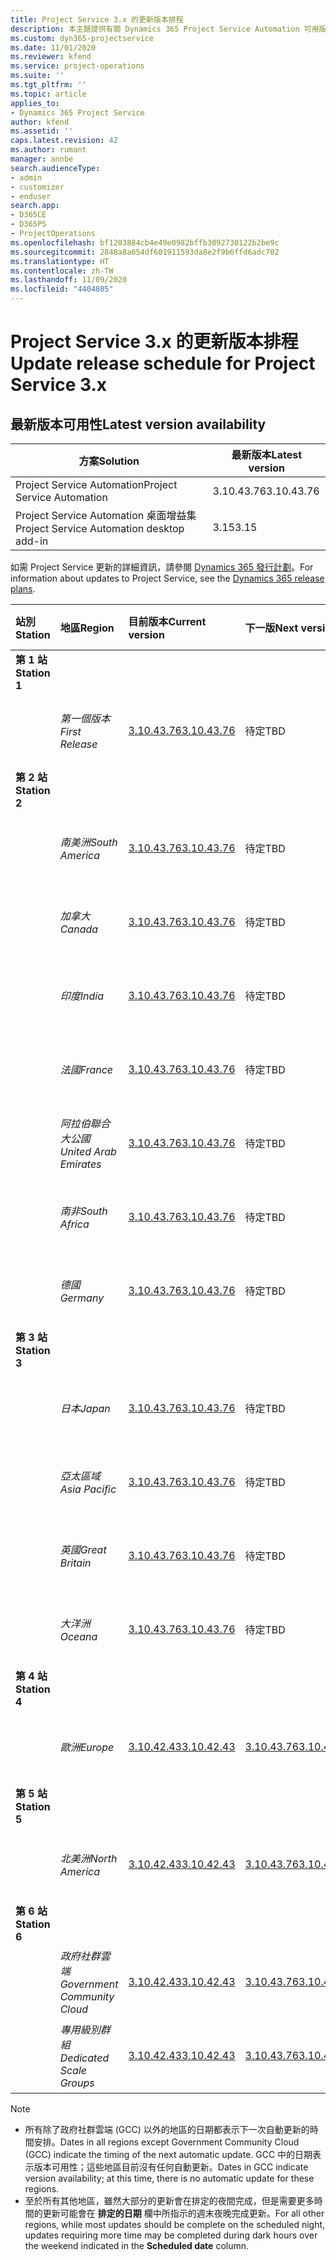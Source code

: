 ```yaml
---
title: Project Service 3.x 的更新版本排程
description: 本主題提供有關 Dynamics 365 Project Service Automation 可用版本與即將發行版本的資訊。
ms.custom: dyn365-projectservice
ms.date: 11/01/2020
ms.reviewer: kfend
ms.service: project-operations
ms.suite: ''
ms.tgt_pltfrm: ''
ms.topic: article
applies_to:
- Dynamics 365 Project Service
author: kfend
ms.assetid: ''
caps.latest.revision: 42
ms.author: rumant
manager: annbe
search.audienceType:
- admin
- customizer
- enduser
search.app:
- D365CE
- D365PS
- ProjectOperations
ms.openlocfilehash: bf1203884cb4e49e0982bffb3092730122b2be9c
ms.sourcegitcommit: 2848a8a654df601911593da8e2f9b6ffd6adc702
ms.translationtype: HT
ms.contentlocale: zh-TW
ms.lasthandoff: 11/09/2020
ms.locfileid: "4404805"
---
```

# <a name="update-release-schedule-for-project-service-3x"></a><span data-ttu-id="b3160-103">Project Service 3.x 的更新版本排程</span><span class="sxs-lookup"><span data-stu-id="b3160-103">Update release schedule for Project Service 3.x</span></span>

## <a name="latest-version-availability"></a><span data-ttu-id="b3160-104">最新版本可用性</span><span class="sxs-lookup"><span data-stu-id="b3160-104">Latest version availability</span></span>

| <span data-ttu-id="b3160-105">方案</span><span class="sxs-lookup"><span data-stu-id="b3160-105">Solution</span></span>  | <span data-ttu-id="b3160-106"> 最新版本</span><span class="sxs-lookup"><span data-stu-id="b3160-106">Latest version</span></span> |
|-------|----|
| <span data-ttu-id="b3160-107">Project Service Automation</span><span class="sxs-lookup"><span data-stu-id="b3160-107">Project Service Automation</span></span>    | <span data-ttu-id="b3160-108">3.10.43.76</span><span class="sxs-lookup"><span data-stu-id="b3160-108">3.10.43.76</span></span> |
| <span data-ttu-id="b3160-109">Project Service Automation 桌面增益集</span><span class="sxs-lookup"><span data-stu-id="b3160-109">Project Service Automation desktop add-in</span></span>                | <span data-ttu-id="b3160-110">3.15</span><span class="sxs-lookup"><span data-stu-id="b3160-110">3.15</span></span>          |

<span data-ttu-id="b3160-111">如需 Project Service 更新的詳細資訊，請參閱 [Dynamics 365 發行計劃](https://docs.microsoft.com/dynamics365/release-plans/)。</span><span class="sxs-lookup"><span data-stu-id="b3160-111">For information about updates to Project Service, see the [Dynamics 365 release plans](https://docs.microsoft.com/dynamics365/release-plans/).</span></span> 

| <span data-ttu-id="b3160-112">站別</span><span class="sxs-lookup"><span data-stu-id="b3160-112">Station</span></span>  | <span data-ttu-id="b3160-113">地區</span><span class="sxs-lookup"><span data-stu-id="b3160-113">Region</span></span> | <span data-ttu-id="b3160-114">目前版本</span><span class="sxs-lookup"><span data-stu-id="b3160-114">Current version</span></span> | <span data-ttu-id="b3160-115">下一版</span><span class="sxs-lookup"><span data-stu-id="b3160-115">Next version</span></span> |  <span data-ttu-id="b3160-116">排程日期</span><span class="sxs-lookup"><span data-stu-id="b3160-116">Scheduled date</span></span>
| :---   | :---   | :---   | :---   |:---   |         
|<span data-ttu-id="b3160-117"><strong>第 1 站</strong></span><span class="sxs-lookup"><span data-stu-id="b3160-117"><strong>Station 1</strong></span></span> | |  |  | |
| | <span data-ttu-id="b3160-118"><i>第一個版本</i></span><span class="sxs-lookup"><span data-stu-id="b3160-118"><i>First Release</i></span></span> | [<span data-ttu-id="b3160-119">3.10.43.76</span><span class="sxs-lookup"><span data-stu-id="b3160-119">3.10.43.76</span></span>](whats-new-ur-25.md) | <span data-ttu-id="b3160-120">待定</span><span class="sxs-lookup"><span data-stu-id="b3160-120">TBD</span></span> | <span data-ttu-id="b3160-121">2020 年 11 月 20 日</span><span class="sxs-lookup"><span data-stu-id="b3160-121">November 20, 2020</span></span>
|<span data-ttu-id="b3160-122"><strong>第 2 站</strong></span><span class="sxs-lookup"><span data-stu-id="b3160-122"><strong>Station 2</strong></span></span> | |  |  | |
| | <span data-ttu-id="b3160-123"><i>南美洲</i></span><span class="sxs-lookup"><span data-stu-id="b3160-123"><i>South America</i></span></span> | [<span data-ttu-id="b3160-124">3.10.43.76</span><span class="sxs-lookup"><span data-stu-id="b3160-124">3.10.43.76</span></span>](whats-new-ur-25.md) | <span data-ttu-id="b3160-125">待定</span><span class="sxs-lookup"><span data-stu-id="b3160-125">TBD</span></span> | <span data-ttu-id="b3160-126">2020 年 11 月 27 日</span><span class="sxs-lookup"><span data-stu-id="b3160-126">November 27, 2020</span></span>
| | <span data-ttu-id="b3160-127"><i>加拿大</i></span><span class="sxs-lookup"><span data-stu-id="b3160-127"><i>Canada</i></span></span> | [<span data-ttu-id="b3160-128">3.10.43.76</span><span class="sxs-lookup"><span data-stu-id="b3160-128">3.10.43.76</span></span>](whats-new-ur-25.md) | <span data-ttu-id="b3160-129">待定</span><span class="sxs-lookup"><span data-stu-id="b3160-129">TBD</span></span> | <span data-ttu-id="b3160-130">2020 年 11 月 27 日</span><span class="sxs-lookup"><span data-stu-id="b3160-130">November 27, 2020</span></span> 
| | <span data-ttu-id="b3160-131"><i>印度</i></span><span class="sxs-lookup"><span data-stu-id="b3160-131"><i>India</i></span></span> | [<span data-ttu-id="b3160-132">3.10.43.76</span><span class="sxs-lookup"><span data-stu-id="b3160-132">3.10.43.76</span></span>](whats-new-ur-25.md) | <span data-ttu-id="b3160-133">待定</span><span class="sxs-lookup"><span data-stu-id="b3160-133">TBD</span></span> | <span data-ttu-id="b3160-134">2020 年 11 月 27 日</span><span class="sxs-lookup"><span data-stu-id="b3160-134">November 27, 2020</span></span>
| | <span data-ttu-id="b3160-135"><i>法國</i></span><span class="sxs-lookup"><span data-stu-id="b3160-135"><i>France</i></span></span> | [<span data-ttu-id="b3160-136">3.10.43.76</span><span class="sxs-lookup"><span data-stu-id="b3160-136">3.10.43.76</span></span>](whats-new-ur-25.md) | <span data-ttu-id="b3160-137">待定</span><span class="sxs-lookup"><span data-stu-id="b3160-137">TBD</span></span> | <span data-ttu-id="b3160-138">2020 年 11 月 27 日</span><span class="sxs-lookup"><span data-stu-id="b3160-138">November 27, 2020</span></span>
| | <span data-ttu-id="b3160-139"><i>阿拉伯聯合大公國</i></span><span class="sxs-lookup"><span data-stu-id="b3160-139"><i>United Arab Emirates</i></span></span> | [<span data-ttu-id="b3160-140">3.10.43.76</span><span class="sxs-lookup"><span data-stu-id="b3160-140">3.10.43.76</span></span>](whats-new-ur-25.md) | <span data-ttu-id="b3160-141">待定</span><span class="sxs-lookup"><span data-stu-id="b3160-141">TBD</span></span> | <span data-ttu-id="b3160-142">2020 年 11 月 27 日</span><span class="sxs-lookup"><span data-stu-id="b3160-142">November 27, 2020</span></span>
| | <span data-ttu-id="b3160-143"><i>南非</i></span><span class="sxs-lookup"><span data-stu-id="b3160-143"><i>South Africa</i></span></span> | [<span data-ttu-id="b3160-144">3.10.43.76</span><span class="sxs-lookup"><span data-stu-id="b3160-144">3.10.43.76</span></span>](whats-new-ur-25.md) | <span data-ttu-id="b3160-145">待定</span><span class="sxs-lookup"><span data-stu-id="b3160-145">TBD</span></span> | <span data-ttu-id="b3160-146">2020 年 11 月 27 日</span><span class="sxs-lookup"><span data-stu-id="b3160-146">November 27, 2020</span></span>
| | <span data-ttu-id="b3160-147"><i>德國</i></span><span class="sxs-lookup"><span data-stu-id="b3160-147"><i>Germany</i></span></span> | [<span data-ttu-id="b3160-148">3.10.43.76</span><span class="sxs-lookup"><span data-stu-id="b3160-148">3.10.43.76</span></span>](whats-new-ur-25.md) | <span data-ttu-id="b3160-149">待定</span><span class="sxs-lookup"><span data-stu-id="b3160-149">TBD</span></span> | <span data-ttu-id="b3160-150">2020 年 11 月 27 日</span><span class="sxs-lookup"><span data-stu-id="b3160-150">November 27, 2020</span></span>
|<span data-ttu-id="b3160-151"><strong>第 3 站</strong></span><span class="sxs-lookup"><span data-stu-id="b3160-151"><strong>Station 3</strong></span></span> | |  |  | |
| | <span data-ttu-id="b3160-152"><i>日本</i></span><span class="sxs-lookup"><span data-stu-id="b3160-152"><i>Japan</i></span></span> | [<span data-ttu-id="b3160-153">3.10.43.76</span><span class="sxs-lookup"><span data-stu-id="b3160-153">3.10.43.76</span></span>](whats-new-ur-25.md) | <span data-ttu-id="b3160-154">待定</span><span class="sxs-lookup"><span data-stu-id="b3160-154">TBD</span></span> | <span data-ttu-id="b3160-155">2020 年 12 月 11 日</span><span class="sxs-lookup"><span data-stu-id="b3160-155">December 11, 2020</span></span>
| | <span data-ttu-id="b3160-156"><i>亞太區域</i></span><span class="sxs-lookup"><span data-stu-id="b3160-156"><i>Asia Pacific</i></span></span> | [<span data-ttu-id="b3160-157">3.10.43.76</span><span class="sxs-lookup"><span data-stu-id="b3160-157">3.10.43.76</span></span>](whats-new-ur-25.md) | <span data-ttu-id="b3160-158">待定</span><span class="sxs-lookup"><span data-stu-id="b3160-158">TBD</span></span> | <span data-ttu-id="b3160-159">2020 年 12 月 11 日</span><span class="sxs-lookup"><span data-stu-id="b3160-159">December 11, 2020</span></span>
| | <span data-ttu-id="b3160-160"><i>英國</i></span><span class="sxs-lookup"><span data-stu-id="b3160-160"><i>Great Britain</i></span></span> | [<span data-ttu-id="b3160-161">3.10.43.76</span><span class="sxs-lookup"><span data-stu-id="b3160-161">3.10.43.76</span></span>](whats-new-ur-25.md) | <span data-ttu-id="b3160-162">待定</span><span class="sxs-lookup"><span data-stu-id="b3160-162">TBD</span></span> | <span data-ttu-id="b3160-163">2020 年 12 月 11 日</span><span class="sxs-lookup"><span data-stu-id="b3160-163">December 11, 2020</span></span>
| | <span data-ttu-id="b3160-164"><i>大洋洲</i></span><span class="sxs-lookup"><span data-stu-id="b3160-164"><i>Oceana</i></span></span> | [<span data-ttu-id="b3160-165">3.10.43.76</span><span class="sxs-lookup"><span data-stu-id="b3160-165">3.10.43.76</span></span>](whats-new-ur-25.md) | <span data-ttu-id="b3160-166">待定</span><span class="sxs-lookup"><span data-stu-id="b3160-166">TBD</span></span> | <span data-ttu-id="b3160-167">2020 年 12 月 11 日</span><span class="sxs-lookup"><span data-stu-id="b3160-167">December 11, 2020</span></span>
|<span data-ttu-id="b3160-168"><strong>第 4 站</strong></span><span class="sxs-lookup"><span data-stu-id="b3160-168"><strong>Station 4</strong></span></span> | |  |  | |
| | <span data-ttu-id="b3160-169"><i>歐洲</i></span><span class="sxs-lookup"><span data-stu-id="b3160-169"><i>Europe</i></span></span> |[<span data-ttu-id="b3160-170">3.10.42.43</span><span class="sxs-lookup"><span data-stu-id="b3160-170">3.10.42.43</span></span>](whats-new-ur-24.md) | [<span data-ttu-id="b3160-171">3.10.43.76</span><span class="sxs-lookup"><span data-stu-id="b3160-171">3.10.43.76</span></span>](whats-new-ur-25.md) | <span data-ttu-id="b3160-172">2020 年 11 月 13 日</span><span class="sxs-lookup"><span data-stu-id="b3160-172">November 13, 2020</span></span>
|<span data-ttu-id="b3160-173"><strong>第 5 站</strong></span><span class="sxs-lookup"><span data-stu-id="b3160-173"><strong>Station 5</strong></span></span> | |  |  | |
| | <span data-ttu-id="b3160-174"><i>北美洲</i></span><span class="sxs-lookup"><span data-stu-id="b3160-174"><i>North America</i></span></span> |[<span data-ttu-id="b3160-175">3.10.42.43</span><span class="sxs-lookup"><span data-stu-id="b3160-175">3.10.42.43</span></span>](whats-new-ur-24.md) | [<span data-ttu-id="b3160-176">3.10.43.76</span><span class="sxs-lookup"><span data-stu-id="b3160-176">3.10.43.76</span></span>](whats-new-ur-25.md) | <span data-ttu-id="b3160-177">2020 年 11 月 20 日</span><span class="sxs-lookup"><span data-stu-id="b3160-177">November 20, 2020</span></span>
|<span data-ttu-id="b3160-178"><strong>第 6 站</strong></span><span class="sxs-lookup"><span data-stu-id="b3160-178"><strong>Station 6</strong></span></span> | |  |  | |
| | <span data-ttu-id="b3160-179"><i>政府社群雲端</i></span><span class="sxs-lookup"><span data-stu-id="b3160-179"><i>Government Community Cloud</i></span></span> |[<span data-ttu-id="b3160-180">3.10.42.43</span><span class="sxs-lookup"><span data-stu-id="b3160-180">3.10.42.43</span></span>](whats-new-ur-24.md) | [<span data-ttu-id="b3160-181">3.10.43.76</span><span class="sxs-lookup"><span data-stu-id="b3160-181">3.10.43.76</span></span>](whats-new-ur-25.md) | <span data-ttu-id="b3160-182">2020 年 11 月 20 日</span><span class="sxs-lookup"><span data-stu-id="b3160-182">November 20, 2020</span></span>
| | <span data-ttu-id="b3160-183"><i>專用級別群組</i></span><span class="sxs-lookup"><span data-stu-id="b3160-183"><i>Dedicated Scale Groups</i></span></span> |[<span data-ttu-id="b3160-184">3.10.42.43</span><span class="sxs-lookup"><span data-stu-id="b3160-184">3.10.42.43</span></span>](whats-new-ur-24.md) | [<span data-ttu-id="b3160-185">3.10.43.76</span><span class="sxs-lookup"><span data-stu-id="b3160-185">3.10.43.76</span></span>](whats-new-ur-25.md) | <span data-ttu-id="b3160-186">2020 年 11 月 27 日</span><span class="sxs-lookup"><span data-stu-id="b3160-186">November 27, 2020</span></span>

>[!Note]
> - <span data-ttu-id="b3160-187">所有除了政府社群雲端 (GCC) 以外的地區的日期都表示下一次自動更新的時間安排。</span><span class="sxs-lookup"><span data-stu-id="b3160-187">Dates in all regions except Government Community Cloud (GCC) indicate the timing of the next automatic update.</span></span> <span data-ttu-id="b3160-188">GCC 中的日期表示版本可用性；這些地區目前沒有任何自動更新。</span><span class="sxs-lookup"><span data-stu-id="b3160-188">Dates in GCC indicate version availability; at this time, there is no automatic update for these regions.</span></span>
> - <span data-ttu-id="b3160-189">至於所有其他地區，雖然大部分的更新會在排定的夜間完成，但是需要更多時間的更新可能會在 **排定的日期** 欄中所指示的週末夜晚完成更新。</span><span class="sxs-lookup"><span data-stu-id="b3160-189">For all other regions, while most updates should be complete on the scheduled night, updates requiring more time may be completed during dark hours over the weekend indicated in the **Scheduled date** column.</span></span>
